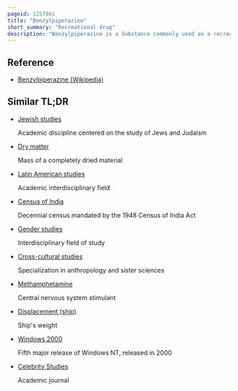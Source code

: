 ```yaml
---
pageid: 1257861
title: "Benzylpiperazine"
short_summary: "Recreational drug"
description: "Benzylpiperazine is a Substance commonly used as a recreational Drug and is known for its Euphoriating and Stimulating Properties. Several Studies conducted between 2000 and 2011 have found that the Effects of Bzp are similar to amphetamine although its Dosage is approximately 10 Times higher by Weight."
---
```


## Reference

- [Benzylpiperazine (Wikipedia)](https://en.wikipedia.org/?curid=1257861)

## Similar TL;DR

- [Jewish studies](/tldr/en/jewish-studies)

  Academic discipline centered on the study of Jews and Judaism

- [Dry matter](/tldr/en/dry-matter)

  Mass of a completely dried material

- [Latin American studies](/tldr/en/latin-american-studies)

  Academic interdisciplinary field

- [Census of India](/tldr/en/census-of-india)

  Decennial census mandated by the 1948 Census of India Act

- [Gender studies](/tldr/en/gender-studies)

  Interdisciplinary field of study

- [Cross-cultural studies](/tldr/en/cross-cultural-studies)

  Specialization in anthropology and sister sciences

- [Methamphetamine](/tldr/en/methamphetamine)

  Central nervous system stimulant

- [Displacement (ship)](/tldr/en/displacement-ship)

  Ship's weight

- [Windows 2000](/tldr/en/windows-2000)

  Fifth major release of Windows NT, released in 2000

- [Celebrity Studies](/tldr/en/celebrity-studies)

  Academic journal
